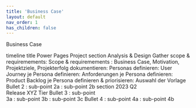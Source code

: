 ```yaml
---
title: 'Business Case'
layout: default
nav_order: 1
has_children: false
---
```


Business Case

timeline
title Power Pages Project
section Analysis & Design
    Gather scope & requiremements: Scope & requiremements : Business Case, Motivation, Projektziele, Projekterfolg dokumentieren: Personas definieren: User Journey je Persona definieren: Anforderungen je Persona definieren: Product Backlog je Persona definieren & priorisieren: Auswahl der Vorlage
    Bullet 2 : sub-point 2a : sub-point 2b
section 2023 Q2 <br> Release XYZ Tier
    Bullet 3 : sub-point <br> 3a : sub-point 3b
        : sub-point 3c
    Bullet 4 : sub-point 4a : sub-point 4b